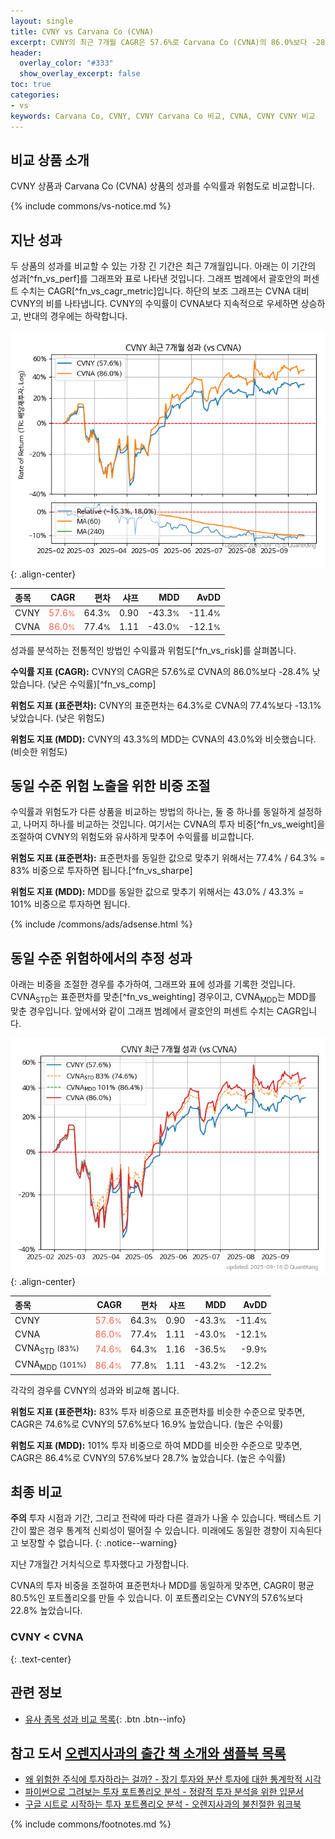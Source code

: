 ```yaml
---
layout: single
title: CVNY vs Carvana Co (CVNA)
excerpt: CVNY의 최근 7개월 CAGR은 57.6%로 Carvana Co (CVNA)의 86.0%보다 -28.4% 낮았습니다.
header:
  overlay_color: "#333"
  show_overlay_excerpt: false
toc: true
categories:
- vs
keywords: Carvana Co, CVNY, CVNY Carvana Co 비교, CVNA, CVNY CVNY 비교
---
```


## 비교 상품 소개


CVNY 상품과 Carvana Co (CVNA) 상품의 성과를 수익률과 위험도로 비교합니다.





{% include commons/vs-notice.md %}

## 지난 성과

두 상품의 성과를 비교할 수 있는 가장 긴 기간은 최근 7개월입니다. 아래는 이 기간의 성과[^fn_vs_perf]를 그래프와 표로 나타낸 것입니다.
그래프 범례에서 괄호안의 퍼센트 수치는 CAGR[^fn_vs_cagr_metric]입니다.
하단의 보조 그래프는 CVNA 대비 CVNY의 비를 나타냅니다.
CVNY의 수익률이 CVNA보다 지속적으로 우세하면 상승하고, 반대의 경우에는 하락합니다.

![CVNY](/vs/images/cvny-vs-cvna_dual.png){: .align-center}

| **종목** | **CAGR** | **편차** | **샤프** | **MDD** | **AvDD** |
| :------------ | ------: | -----------: | -------: | ------: | -------: |
| CVNY | <span style="color: tomato">57.6<small>%</small></span> | 64.3<small>%</small> | 0.90 | -43.3<small>%</small> | -11.4<small>%</small> |
| CVNA | <span style="color: tomato">86.0<small>%</small></span> | 77.4<small>%</small> | 1.11 | -43.0<small>%</small> | -12.1<small>%</small> |

<!-- more -->


성과를 분석하는 전통적인 방법인 수익률과 위험도[^fn_vs_risk]를 살펴봅니다.

**수익률 지표 (CAGR):** CVNY의 CAGR은 57.6%로 CVNA의 86.0%보다 -28.4% 낮았습니다. (낮은 수익률)[^fn_vs_comp]

**위험도 지표 (표준편차):** CVNY의 표준편차는 64.3%로 CVNA의 77.4%보다 -13.1% 낮았습니다. (낮은 위험도)

**위험도 지표 (MDD):** CVNY의 43.3%의 MDD는 CVNA의 43.0%와 비슷했습니다. (비슷한 위험도)



## 동일 수준 위험 노출을 위한 비중 조절

수익률과 위험도가 다른 상품을 비교하는 방법의 하나는, 둘 중 하나를 동일하게 설정하고, 나머지 하나를 비교하는 것입니다.
여기서는 CVNA의 투자 비중[^fn_vs_weight]을 조절하여 CVNY의 위험도와 유사하게 맞추어 수익률를 비교합니다.

**위험도 지표 (표준편차):** 표준편차를 동일한 값으로 맞추기 위해서는 77.4% / 64.3% = 83% 비중으로 투자하면 됩니다.[^fn_vs_sharpe]

**위험도 지표 (MDD):** MDD를 동일한 값으로 맞추기 위해서는 43.0% / 43.3% = 101% 비중으로 투자하면 됩니다.


{% include /commons/ads/adsense.html %}



## 동일 수준 위험하에서의 추정 성과

아래는 비중을 조절한 경우를 추가하여, 그래프와 표에 성과를 기록한 것입니다.
CVNA<sub>STD</sub>는 표준편차를 맞춘[^fn_vs_weighting] 경우이고, CVNA<sub>MDD</sub>는 MDD를 맞춘 경우입니다.
앞에서와 같이 그래프 범례에서 괄호안의 퍼센트 수치는 CAGR입니다.


![CVNY](/vs/images/cvny-vs-cvna.png){: .align-center}



| **종목** | **CAGR** | **편차** | **샤프** | **MDD** | **AvDD** |
| :------------ | ------: | -----------: | -------: | ------: | -------: |
| CVNY | <span style="color: tomato">57.6<small>%</small></span> | 64.3<small>%</small> | 0.90 | -43.3<small>%</small> | -11.4<small>%</small> |
| CVNA | <span style="color: tomato">86.0<small>%</small></span> | 77.4<small>%</small> | 1.11 | -43.0<small>%</small> | -12.1<small>%</small> |
| CVNA<sub>STD</sub> <small>(83%)</small> | <span style="color: tomato">74.6<small>%</small></span> | 64.3<small>%</small> | 1.16 | -36.5<small>%</small> | -9.9<small>%</small> |
| CVNA<sub>MDD</sub> <small>(101%)</small> | <span style="color: tomato">86.4<small>%</small></span> | 77.8<small>%</small> | 1.11 | -43.2<small>%</small> | -12.2<small>%</small> |



각각의 경우를 CVNY의 성과와 비교해 봅니다.

**위험도 지표 (표준편차):** 83% 투자 비중으로 표준편차를 비슷한 수준으로 맞추면, CAGR은 74.6%로 CVNY의 57.6%보다 16.9% 높았습니다. (높은 수익률)

**위험도 지표 (MDD):** 101% 투자 비중으로 하여 MDD를 비슷한 수준으로 맞추면, CAGR은 86.4%로 CVNY의 57.6%보다 28.7% 높았습니다. (높은 수익률)




## 최종 비교

**주의** 투자 시점과 기간, 그리고 전략에 따라 다른 결과가 나올 수 있습니다. 백테스트 기간이 짧은 경우 통계적 신뢰성이 떨어질 수 있습니다. 미래에도 동일한 경향이 지속된다고 보장할 수 없습니다.
{: .notice--warning}

지난 7개월간 거치식으로 투자했다고 가정합니다.

CVNA의 투자 비중을 조절하여 표준편차나 MDD를 동일하게 맞추면, CAGR이 평균 80.5%인 포트폴리오를 만들 수 있습니다.
이 포트폴리오는 CVNY의 57.6%보다 22.8% 높았습니다.

### CVNY &lt; CVNA
{: .text-center}


## 관련 정보

- [유사 종목 성과 비교 목록](/vs/){: .btn .btn--info}


## 참고 도서 [오렌지사과의 출간 책 소개와 샘플북 목록](https://kongdori.tistory.com/691)

- [왜 위험한 주식에 투자하라는 걸까? - 장기 투자와 분산 투자에 대한 통계학적 시각](https://kongdori.tistory.com/421)
- [파이썬으로 그려보는 투자 포트폴리오 분석  - 정량적 투자 분석을 위한 입문서](https://kongdori.tistory.com/643)
- [구글 시트로 시작하는 투자 포트폴리오 분석 - 오렌지사과의 불친절한 워크북](https://kongdori.tistory.com/449)

{% include commons/footnotes.md %}